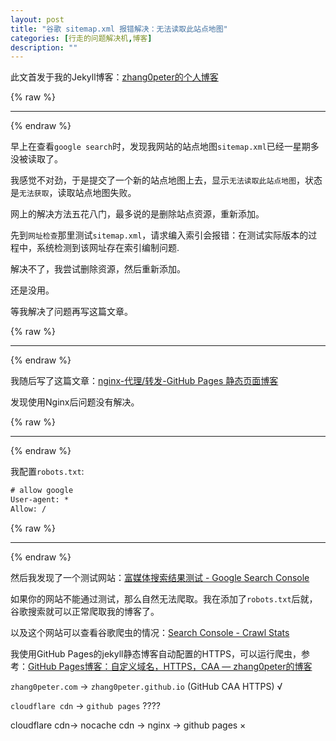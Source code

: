 ```yaml
---
layout: post
title: "谷歌 sitemap.xml 报错解决：无法读取此站点地图"
categories: [行走的问题解决机,博客]
description: ""
---
```


此文首发于我的Jekyll博客：[zhang0peter的个人博客](https://zhang0peter.com)         

{% raw %}
***          
{% endraw %}

早上在查看`google search`时，发现我网站的站点地图`sitemap.xml`已经一星期多没被读取了。

我感觉不对劲，于是提交了一个新的站点地图上去，显示`无法读取此站点地图`，状态是`无法获取`，读取站点地图失败。

网上的解决方法五花八门，最多说的是删除站点资源，重新添加。

先到`网址检查`那里测试`sitemap.xml`，请求编入索引会报错：在测试实际版本的过程中，系统检测到该网址存在索引编制问题.

解决不了，我尝试删除资源，然后重新添加。

还是没用。

等我解决了问题再写这篇文章。

{% raw %}
***          
{% endraw %}

我随后写了这篇文章：[nginx-代理/转发-GitHub Pages 静态页面博客](https://zhang0peter.com/2020/03/16/github-pages-nginx-cdn-proxy/)

发现使用Nginx后问题没有解决。


{% raw %}
***          
{% endraw %}

我配置`robots.txt`:

```txt
# allow google
User-agent: *
Allow: /
```

{% raw %}
***          
{% endraw %}

然后我发现了一个测试网站：[富媒体搜索结果测试 - Google Search Console](https://search.google.com/test/rich-results)         


如果你的网站不能通过测试，那么自然无法爬取。我在添加了`robots.txt`后就，谷歌搜索就可以正常爬取我的博客了。

以及这个网站可以查看谷歌爬虫的情况：[Search Console - Crawl Stats](https://www.google.com/webmasters/tools/crawl-stats)


我使用GitHub Pages的jekyll静态博客自动配置的HTTPS，可以运行爬虫，参考：[GitHub Pages博客：自定义域名，HTTPS，CAA — zhang0peter的博客](https://zhang0peter.com/2020/02/21/github-pages-https/)

`zhang0peter.com` -> `zhang0peter.github.io`  (GitHub CAA HTTPS)    √


`cloudflare cdn`  -> `github pages`           ????



cloudflare cdn-> nocache cdn -> nginx -> github pages  ×
